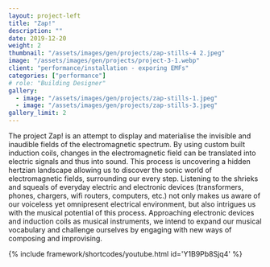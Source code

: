 ```yaml
---
layout: project-left
title: "Zap!"
description: ""
date: 2019-12-20
weight: 2
thumbnail: "/assets/images/gen/projects/zap-stills-4 2.jpeg"
image: "/assets/images/gen/projects/project-3-1.webp"
client: "performance/installation - exporing EMFs"
categories: ["performance"]
# role: "Building Designer"
gallery:
  - image: "/assets/images/gen/projects/zap-stills-1.jpeg"
  - image: "/assets/images/gen/projects/zap-stills-3.jpeg"
gallery_limit: 2
---
```


The project Zap! is an attempt to display and materialise the invisible and inaudible fields of the electromagnetic spectrum. By using custom built induction coils, changes in the electromagnetic field can be translated into electric signals and thus into sound. This process is uncovering a hidden hertzian landscape allowing us to discover the sonic world of electromagnetic fields, surrounding our every step. Listening to the shrieks and squeals of everyday electric and electronic devices (transformers, phones, chargers, wifi routers, computers, etc.) not only makes us aware of our voiceless yet omnipresent electrical environment, but also intrigues us with the musical potential of this process. Approaching electronic devices and induction coils as musical instruments, we intend to expand our musical vocabulary and challenge ourselves by engaging with new ways of composing and improvising.

{% include framework/shortcodes/youtube.html id='Y1B9Pb8Sjq4' %}